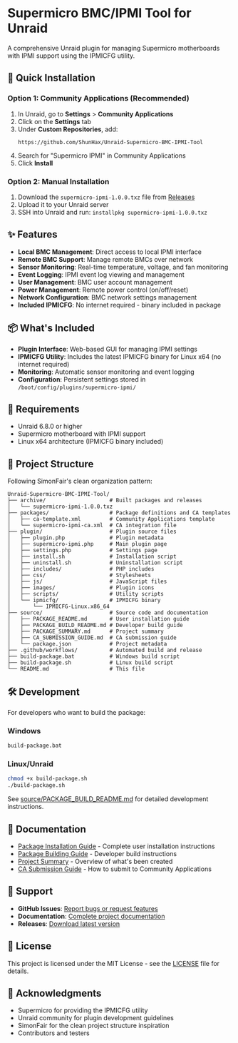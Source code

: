 # Supermicro BMC/IPMI Tool for Unraid

A comprehensive Unraid plugin for managing Supermicro motherboards with IPMI support using the IPMICFG utility.

## 🚀 Quick Installation

### Option 1: Community Applications (Recommended)
1. In Unraid, go to **Settings** > **Community Applications**
2. Click on the **Settings** tab
3. Under **Custom Repositories**, add:
   ```
   https://github.com/ShunHax/Unraid-Supermicro-BMC-IPMI-Tool
   ```
4. Search for "Supermicro IPMI" in Community Applications
5. Click **Install**

### Option 2: Manual Installation
1. Download the `supermicro-ipmi-1.0.0.txz` file from [Releases](https://github.com/ShunHax/Unraid-Supermicro-BMC-IPMI-Tool/releases)
2. Upload it to your Unraid server
3. SSH into Unraid and run: `installpkg supermicro-ipmi-1.0.0.txz`

## ✨ Features

- **Local BMC Management**: Direct access to local IPMI interface
- **Remote BMC Support**: Manage remote BMCs over network
- **Sensor Monitoring**: Real-time temperature, voltage, and fan monitoring
- **Event Logging**: IPMI event log viewing and management
- **User Management**: BMC user account management
- **Power Management**: Remote power control (on/off/reset)
- **Network Configuration**: BMC network settings management
- **Included IPMICFG**: No internet required - binary included in package

## 📦 What's Included

- **Plugin Interface**: Web-based GUI for managing IPMI settings
- **IPMICFG Utility**: Includes the latest IPMICFG binary for Linux x64 (no internet required)
- **Monitoring**: Automatic sensor monitoring and event logging
- **Configuration**: Persistent settings stored in `/boot/config/plugins/supermicro-ipmi/`

## 🔧 Requirements

- Unraid 6.8.0 or higher
- Supermicro motherboard with IPMI support
- Linux x64 architecture (IPMICFG binary included)

## 📁 Project Structure

Following SimonFair's clean organization pattern:

```
Unraid-Supermicro-BMC-IPMI-Tool/
├── archive/                    # Built packages and releases
│   └── supermicro-ipmi-1.0.0.txz
├── packages/                   # Package definitions and CA templates
│   ├── ca-template.xml         # Community Applications template
│   └── supermicro-ipmi-ca.xml  # CA integration file
├── plugin/                     # Plugin source files
│   ├── plugin.php              # Plugin metadata
│   ├── supermicro-ipmi.php     # Main plugin page
│   ├── settings.php            # Settings page
│   ├── install.sh              # Installation script
│   ├── uninstall.sh            # Uninstallation script
│   ├── includes/               # PHP includes
│   ├── css/                    # Stylesheets
│   ├── js/                     # JavaScript files
│   ├── images/                 # Plugin icons
│   ├── scripts/                # Utility scripts
│   └── ipmicfg/                # IPMICFG binary
│       └── IPMICFG-Linux.x86_64
├── source/                     # Source code and documentation
│   ├── PACKAGE_README.md       # User installation guide
│   ├── PACKAGE_BUILD_README.md # Developer build guide
│   ├── PACKAGE_SUMMARY.md      # Project summary
│   ├── CA_SUBMISSION_GUIDE.md  # CA submission guide
│   └── package.json            # Project metadata
├── .github/workflows/          # Automated build and release
├── build-package.bat           # Windows build script
├── build-package.sh            # Linux build script
└── README.md                   # This file
```

## 🛠️ Development

For developers who want to build the package:

### Windows
```cmd
build-package.bat
```

### Linux/Unraid
```bash
chmod +x build-package.sh
./build-package.sh
```

See [source/PACKAGE_BUILD_README.md](source/PACKAGE_BUILD_README.md) for detailed development instructions.

## 📖 Documentation

- [Package Installation Guide](source/PACKAGE_README.md) - Complete user installation instructions
- [Package Building Guide](source/PACKAGE_BUILD_README.md) - Developer build instructions
- [Project Summary](source/PACKAGE_SUMMARY.md) - Overview of what's been created
- [CA Submission Guide](source/CA_SUBMISSION_GUIDE.md) - How to submit to Community Applications

## 🤝 Support

- **GitHub Issues**: [Report bugs or request features](https://github.com/ShunHax/Unraid-Supermicro-BMC-IPMI-Tool/issues)
- **Documentation**: [Complete project documentation](https://github.com/ShunHax/Unraid-Supermicro-BMC-IPMI-Tool)
- **Releases**: [Download latest version](https://github.com/ShunHax/Unraid-Supermicro-BMC-IPMI-Tool/releases)

## 📄 License

This project is licensed under the MIT License - see the [LICENSE](LICENSE) file for details.

## 🙏 Acknowledgments

- Supermicro for providing the IPMICFG utility
- Unraid community for plugin development guidelines
- SimonFair for the clean project structure inspiration
- Contributors and testers
